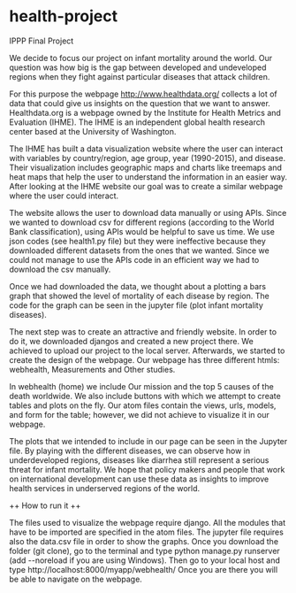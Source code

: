 # health-project
IPPP Final Project

We decide to focus our project on infant mortality around the world. Our question was how big is the gap between developed and undeveloped regions when they fight against particular diseases that attack children. 

For this purpose the webpage http://www.healthdata.org/ collects a lot of data that could give us insights on the question that we want to answer. Healthdata.org is a webpage owned by the Institute for Health Metrics and Evaluation (IHME). The IHME is an independent global health research center based at the University of Washington. 

The IHME has built a data visualization website where the user can interact with variables by country/region, age group, year (1990-2015), and disease. Their visualization includes geographic maps and charts like treemaps and heat maps that help the user to understand the information in an easier way. After looking at the IHME website our goal was to create a similar webpage where the user could interact.

The website allows the user to download data manually or using APIs. Since we wanted to download csv for different regions (according to the World Bank classification), using APIs would be helpful to save us time. We use json codes (see health1.py file) but they were ineffective because they downloaded different datasets from the ones that we wanted. Since we could not manage to use the APIs code in an efficient way we had to download the csv manually. 

Once we had downloaded the data, we thought about a plotting a bars graph that showed the level of mortality of each disease by region. The code for the graph can be seen in the jupyter file (plot infant mortality diseases).

The next step was to create an attractive and friendly website. In order to do it, we downloaded djangos and created a new project there. We achieved to upload our project to the local server. Afterwards, we started to create the design of the webpage. Our webpage has three different htmls: webhealth, Measurements and Other studies. 

In webhealth (home) we include Our mission and the top 5 causes of the death worldwide. We also include buttons with which we attempt to create tables and plots on the fly. Our atom files contain the views, urls, models, and form for the table; however, we did not achieve to visualize it in our webpage. 

The plots that we intended to include in our page can be seen in the Jupyter file. By playing with the different diseases, we can observe how in underdeveloped regions, diseases like diarrhea still represent a serious threat for infant mortality. We hope that policy makers and people that work on international development can use these data as insights to improve health services in underserved regions of the world. 

++ How to run it ++

The files used to visualize the webpage require django. All the modules that have to be imported are specified in the atom files. The jupyter file requires also the data.csv file in order to show the graphs. Once you download the folder (git clone), go to the terminal and type python manage.py runserver (add --noreload if you are using Windows). Then go to your local host and type http://localhost:8000/myapp/webhealth/ Once you are there you will be able to navigate on the webpage. 



